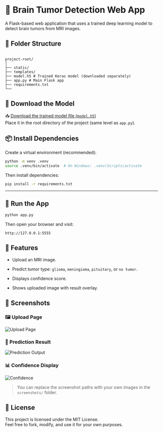 # 🧠 Brain Tumor Detection Web App

A Flask-based web application that uses a trained deep learning model to detect brain tumors from MRI images.

## 📁 Folder Structure

```

project-root/  
│  
├── static/  
├── templates/
├── model.h5 # Trained Keras model (downloaded separately)  
├── app.py # Main Flask app  
├── requirements.txt
└──

````

## 🔗 Download the Model

📥 [Download the trained model file (`model.h5`)](https://your-download-link.com/model.h5)  
Place it in the root directory of the project (same level as `app.py`).

## 📦 Install Dependencies

Create a virtual environment (recommended):

```bash
python -m venv .venv
source .venv/bin/activate  # On Windows: .venv\Scripts\activate
````

Then install dependencies:

```bash
pip install -r requirements.txt
```

---

## 🚀 Run the App

```bash
python app.py
```

Then open your browser and visit:

```
http://127.0.0.1:5555
```


## 🧪 Features

- Upload an MRI image.
    
- Predict tumor type: `glioma`, `meningioma`, `pituitary`, or `no tumor`.
    
- Displays confidence score.
    
- Shows uploaded image with result overlay.
    

## 📸 Screenshots

### 🖼️ Upload Page

![Upload Page](screenshots/upload.png)

### 🧠 Prediction Result

![Prediction Output](screenshots/result.png)

### 📊 Confidence Display

![Confidence](screenshots/confidence.png)

> You can replace the screenshot paths with your own images in the `screenshots/` folder.


## 📄 License

This project is licensed under the MIT License.  
Feel free to fork, modify, and use it for your own purposes.
